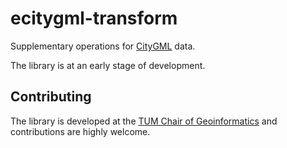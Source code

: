 # ecitygml-transform

Supplementary operations for [CityGML](https://www.ogc.org/standards/citygml/) data.

The library is at an early stage of development.

## Contributing

The library is developed at the [TUM Chair of Geoinformatics](https://github.com/tum-gis) and contributions are highly welcome.
